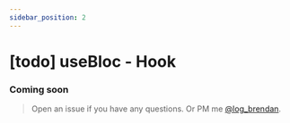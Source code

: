```yaml
---
sidebar_position: 2
---
```


# [todo] useBloc - Hook
### Coming soon
> Open an issue if you have any questions.
> Or PM me [@log_brendan](https://twitter.com/log_brendan).